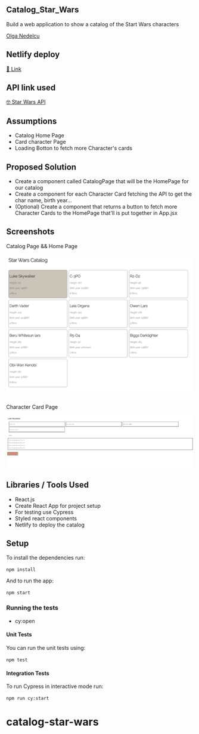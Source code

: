 ## Catalog_Star_Wars

Build a web application to show a catalog of the Start Wars characters

[Olga Nedelcu](mailto:olga@codewithdragos.com)

## Netlify deploy 

[🔗  Link](https://catalog-star-wars.netlify.app/)
## API link used

[🤓  Star Wars API](https://swapi.dev/api/people/?format=json)
## Assumptions

- Catalog Home Page
- Card character Page
- Loading Botton to fetch more Character's cards

## Proposed Solution

- Create a component called CatalogPage that will be the HomePage for our catalog
- Create a component for each Character Card fetching the API to get the char name, birth year...
-  (Optional) Create a component that returns a button to fetch more Character Cards to the HomePage that'll is put together in App.jsx

## Screenshots
Catalog Page && Home Page

![Character Page](screens/demo.png)
## 

Character Card Page 

![Character Card Page](screens/character.png)
## Libraries / Tools Used

- React.js
- Create React App for project setup
- For testing use Cypress
- Styled react components
- Netlify to deploy the catalog

## Setup

To install the dependencies run:

`npm install`

And to run the app:

`npm start`


### Running the tests

- cy:open 

#### Unit Tests

You can run the unit tests using:

`npm test`

#### Integration Tests

To run Cypress in interactive mode run:

`npm run cy:start`





# catalog-star-wars

